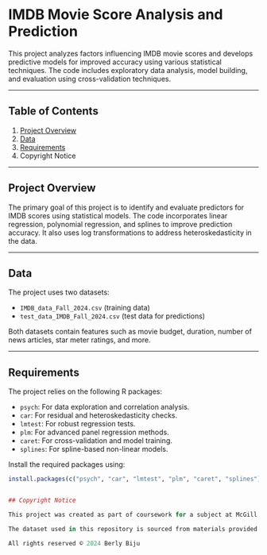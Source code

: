 # IMDB Movie Score Analysis and Prediction

This project analyzes factors influencing IMDB movie scores and develops predictive models for improved accuracy using various statistical techniques. The code includes exploratory data analysis, model building, and evaluation using cross-validation techniques.

---

## Table of Contents
1. [Project Overview](#project-overview)
2. [Data](#data)
3. [Requirements](#requirements)
4. Copyright Notice


---

## Project Overview

The primary goal of this project is to identify and evaluate predictors for IMDB scores using statistical models. The code incorporates linear regression, polynomial regression, and splines to improve prediction accuracy. It also uses log transformations to address heteroskedasticity in the data.

---

## Data

The project uses two datasets:
- `IMDB_data_Fall_2024.csv` (training data)
- `test_data_IMDB_Fall_2024.csv` (test data for predictions)

Both datasets contain features such as movie budget, duration, number of news articles, star meter ratings, and more.

---

## Requirements

The project relies on the following R packages:
- `psych`: For data exploration and correlation analysis.
- `car`: For residual and heteroskedasticity checks.
- `lmtest`: For robust regression tests.
- `plm`: For advanced panel regression methods.
- `caret`: For cross-validation and model training.
- `splines`: For spline-based non-linear models.

Install the required packages using:
```R
install.packages(c("psych", "car", "lmtest", "plm", "caret", "splines"))


## Copyright Notice

This project was created as part of coursework for a subject at McGill University. 

The dataset used in this repository is sourced from materials provided during the course and is intended solely for educational and non-commercial purposes. Unauthorized use, distribution, or reproduction of this dataset or any part of this repository without explicit permission is prohibited.

All rights reserved © 2024 Berly Biju

